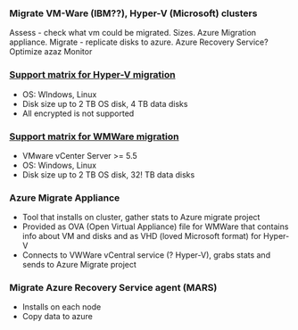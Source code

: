 ### Migrate VM-Ware (IBM??), Hyper-V (Microsoft) clusters
Assess - check what vm could be migrated. Sizes. Azure Migration appliance. 
Migrate - replicate disks to azure. Azure Recovery Service?
Optimize azaz
Monitor


### [Support matrix for Hyper-V migration](https://docs.microsoft.com/en-us/azure/migrate/migrate-support-matrix-hyper-v-migration)
- OS: WIndows, Linux
- Disk size 	up to 2 TB OS disk, 4 TB data disks
- All encrypted is not supported

### [Support matrix for WMWare migration](https://docs.microsoft.com/en-us/azure/migrate/migrate-support-matrix-vmware-migration)
- VMware vCenter Server >= 5.5
- OS: Windows, Linux 
- Disk size 	up to 2 TB OS disk, 32! TB data disks


### Azure Migrate Appliance
- Tool that installs on cluster, gather stats to Azure migrate project
- Provided as OVA (Open Virtual Appliance) file for WMWare that contains info about VM and disks and as VHD (loved Microsoft format) for Hyper-V 
- Connects to VWWare vCentral service (? Hyper-V), grabs stats and sends to Azure Migrate project

### Migrate Azure Recovery Service agent (MARS)
- Installs on each node
- Copy data to azure
